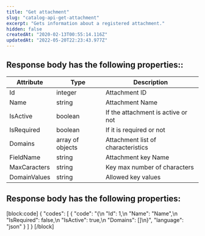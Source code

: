 ```yaml
---
title: "Get attachment"
slug: "catalog-api-get-attachment"
excerpt: "Gets information about a registered attachment."
hidden: false
createdAt: "2020-02-13T00:55:14.116Z"
updatedAt: "2022-05-20T22:23:43.977Z"
---
```

## Response body has the following properties::

| Attribute          | Type             | Description                        |
| ------------------ | ---------------- | ---------------------------------- |
| Id                 | integer          | Attachment ID                      |
| Name               | string           | Attachment Name                    |
| IsActive           | boolean          | If the attachment is active or not |
| IsRequired         | boolean          | If it is required or not           |
| Domains            | array of objects | Attachment list of characteristics |
| FieldName          | string           | Attachment key Name                |
| MaxCaracters | string           | Key max number of characters       |
| DomainValues | string           | Allowed key values                 |

## Response body has the following properties:
[block:code]
{
  "codes": [
    {
      "code": "{\n    \"Id\": 1,\n    \"Name\": \"Name\",\n    \"IsRequired\": false,\n    \"IsActive\": true,\n    \"Domains\": []\n}",
      "language": "json"
    }
  ]
}
[/block]